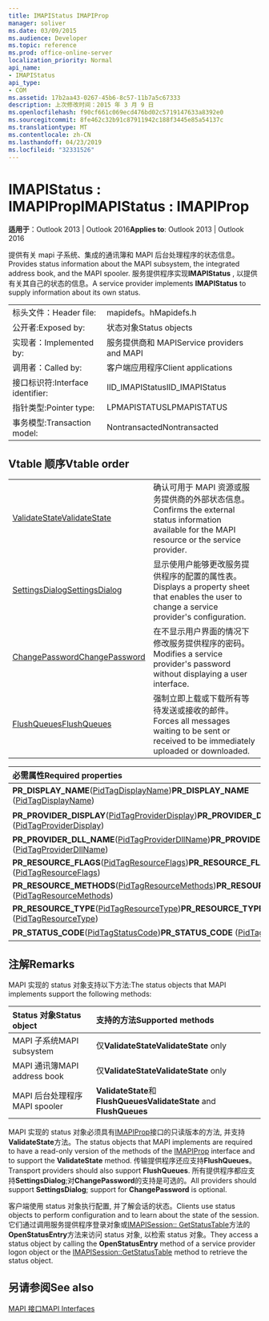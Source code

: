 ```yaml
---
title: IMAPIStatus IMAPIProp
manager: soliver
ms.date: 03/09/2015
ms.audience: Developer
ms.topic: reference
ms.prod: office-online-server
localization_priority: Normal
api_name:
- IMAPIStatus
api_type:
- COM
ms.assetid: 17b2aa43-0267-45b6-8c57-11b7a5c67333
description: 上次修改时间：2015 年 3 月 9 日
ms.openlocfilehash: f90cf661c069ecd476bd02c5719147633a8392e0
ms.sourcegitcommit: 8fe462c32b91c87911942c188f3445e85a54137c
ms.translationtype: MT
ms.contentlocale: zh-CN
ms.lasthandoff: 04/23/2019
ms.locfileid: "32331526"
---
```

# <a name="imapistatus--imapiprop"></a><span data-ttu-id="b4556-103">IMAPIStatus : IMAPIProp</span><span class="sxs-lookup"><span data-stu-id="b4556-103">IMAPIStatus : IMAPIProp</span></span>

  
  
<span data-ttu-id="b4556-104">**适用于**：Outlook 2013 | Outlook 2016</span><span class="sxs-lookup"><span data-stu-id="b4556-104">**Applies to**: Outlook 2013 | Outlook 2016</span></span> 
  
<span data-ttu-id="b4556-105">提供有关 mapi 子系统、集成的通讯簿和 MAPI 后台处理程序的状态信息。</span><span class="sxs-lookup"><span data-stu-id="b4556-105">Provides status information about the MAPI subsystem, the integrated address book, and the MAPI spooler.</span></span> <span data-ttu-id="b4556-106">服务提供程序实现**IMAPIStatus** , 以提供有关其自己的状态的信息。</span><span class="sxs-lookup"><span data-stu-id="b4556-106">A service provider implements **IMAPIStatus** to supply information about its own status.</span></span> 
  
|||
|:-----|:-----|
|<span data-ttu-id="b4556-107">标头文件：</span><span class="sxs-lookup"><span data-stu-id="b4556-107">Header file:</span></span>  <br/> |<span data-ttu-id="b4556-108">mapidefs。h</span><span class="sxs-lookup"><span data-stu-id="b4556-108">Mapidefs.h</span></span>  <br/> |
|<span data-ttu-id="b4556-109">公开者:</span><span class="sxs-lookup"><span data-stu-id="b4556-109">Exposed by:</span></span>  <br/> |<span data-ttu-id="b4556-110">状态对象</span><span class="sxs-lookup"><span data-stu-id="b4556-110">Status objects</span></span>  <br/> |
|<span data-ttu-id="b4556-111">实现者：</span><span class="sxs-lookup"><span data-stu-id="b4556-111">Implemented by:</span></span>  <br/> |<span data-ttu-id="b4556-112">服务提供商和 MAPI</span><span class="sxs-lookup"><span data-stu-id="b4556-112">Service providers and MAPI</span></span>  <br/> |
|<span data-ttu-id="b4556-113">调用者：</span><span class="sxs-lookup"><span data-stu-id="b4556-113">Called by:</span></span>  <br/> |<span data-ttu-id="b4556-114">客户端应用程序</span><span class="sxs-lookup"><span data-stu-id="b4556-114">Client applications</span></span>  <br/> |
|<span data-ttu-id="b4556-115">接口标识符:</span><span class="sxs-lookup"><span data-stu-id="b4556-115">Interface identifier:</span></span>  <br/> |<span data-ttu-id="b4556-116">IID_IMAPIStatus</span><span class="sxs-lookup"><span data-stu-id="b4556-116">IID_IMAPIStatus</span></span>  <br/> |
|<span data-ttu-id="b4556-117">指针类型:</span><span class="sxs-lookup"><span data-stu-id="b4556-117">Pointer type:</span></span>  <br/> |<span data-ttu-id="b4556-118">LPMAPISTATUS</span><span class="sxs-lookup"><span data-stu-id="b4556-118">LPMAPISTATUS</span></span>  <br/> |
|<span data-ttu-id="b4556-119">事务模型:</span><span class="sxs-lookup"><span data-stu-id="b4556-119">Transaction model:</span></span>  <br/> |<span data-ttu-id="b4556-120">Nontransacted</span><span class="sxs-lookup"><span data-stu-id="b4556-120">Nontransacted</span></span>  <br/> |
   
## <a name="vtable-order"></a><span data-ttu-id="b4556-121">Vtable 顺序</span><span class="sxs-lookup"><span data-stu-id="b4556-121">Vtable order</span></span>

|||
|:-----|:-----|
|[<span data-ttu-id="b4556-122">ValidateState</span><span class="sxs-lookup"><span data-stu-id="b4556-122">ValidateState</span></span>](imapistatus-validatestate.md) <br/> |<span data-ttu-id="b4556-123">确认可用于 MAPI 资源或服务提供商的外部状态信息。</span><span class="sxs-lookup"><span data-stu-id="b4556-123">Confirms the external status information available for the MAPI resource or the service provider.</span></span>  <br/> |
|[<span data-ttu-id="b4556-124">SettingsDialog</span><span class="sxs-lookup"><span data-stu-id="b4556-124">SettingsDialog</span></span>](imapistatus-settingsdialog.md) <br/> |<span data-ttu-id="b4556-125">显示使用户能够更改服务提供程序的配置的属性表。</span><span class="sxs-lookup"><span data-stu-id="b4556-125">Displays a property sheet that enables the user to change a service provider's configuration.</span></span>  <br/> |
|[<span data-ttu-id="b4556-126">ChangePassword</span><span class="sxs-lookup"><span data-stu-id="b4556-126">ChangePassword</span></span>](imapistatus-changepassword.md) <br/> |<span data-ttu-id="b4556-127">在不显示用户界面的情况下修改服务提供程序的密码。</span><span class="sxs-lookup"><span data-stu-id="b4556-127">Modifies a service provider's password without displaying a user interface.</span></span>  <br/> |
|[<span data-ttu-id="b4556-128">FlushQueues</span><span class="sxs-lookup"><span data-stu-id="b4556-128">FlushQueues</span></span>](imapistatus-flushqueues.md) <br/> |<span data-ttu-id="b4556-129">强制立即上载或下载所有等待发送或接收的邮件。</span><span class="sxs-lookup"><span data-stu-id="b4556-129">Forces all messages waiting to be sent or received to be immediately uploaded or downloaded.</span></span>  <br/> |
   
|<span data-ttu-id="b4556-130">**必需属性**</span><span class="sxs-lookup"><span data-stu-id="b4556-130">**Required properties**</span></span>|<span data-ttu-id="b4556-131">**Access**</span><span class="sxs-lookup"><span data-stu-id="b4556-131">**Access**</span></span>|
|:-----|:-----|
|<span data-ttu-id="b4556-132">**PR_DISPLAY_NAME**([PidTagDisplayName](pidtagdisplayname-canonical-property.md))</span><span class="sxs-lookup"><span data-stu-id="b4556-132">**PR_DISPLAY_NAME** ([PidTagDisplayName](pidtagdisplayname-canonical-property.md))</span></span>  <br/> |<span data-ttu-id="b4556-133">读/写</span><span class="sxs-lookup"><span data-stu-id="b4556-133">Read/write</span></span>  <br/> |
|<span data-ttu-id="b4556-134">**PR_PROVIDER_DISPLAY**([PidTagProviderDisplay](pidtagproviderdisplay-canonical-property.md))</span><span class="sxs-lookup"><span data-stu-id="b4556-134">**PR_PROVIDER_DISPLAY** ([PidTagProviderDisplay](pidtagproviderdisplay-canonical-property.md))</span></span>  <br/> |<span data-ttu-id="b4556-135">读/写</span><span class="sxs-lookup"><span data-stu-id="b4556-135">Read/write</span></span>  <br/> |
|<span data-ttu-id="b4556-136">**PR_PROVIDER_DLL_NAME**([PidTagProviderDllName](pidtagproviderdllname-canonical-property.md))</span><span class="sxs-lookup"><span data-stu-id="b4556-136">**PR_PROVIDER_DLL_NAME** ([PidTagProviderDllName](pidtagproviderdllname-canonical-property.md))</span></span>  <br/> |<span data-ttu-id="b4556-137">只读</span><span class="sxs-lookup"><span data-stu-id="b4556-137">Read-only</span></span>  <br/> |
|<span data-ttu-id="b4556-138">**PR_RESOURCE_FLAGS**([PidTagResourceFlags](pidtagresourceflags-canonical-property.md))</span><span class="sxs-lookup"><span data-stu-id="b4556-138">**PR_RESOURCE_FLAGS** ([PidTagResourceFlags](pidtagresourceflags-canonical-property.md))</span></span>  <br/> |<span data-ttu-id="b4556-139">只读</span><span class="sxs-lookup"><span data-stu-id="b4556-139">Read-only</span></span>  <br/> |
|<span data-ttu-id="b4556-140">**PR_RESOURCE_METHODS**([PidTagResourceMethods](pidtagresourcemethods-canonical-property.md))</span><span class="sxs-lookup"><span data-stu-id="b4556-140">**PR_RESOURCE_METHODS** ([PidTagResourceMethods](pidtagresourcemethods-canonical-property.md))</span></span>  <br/> |<span data-ttu-id="b4556-141">只读</span><span class="sxs-lookup"><span data-stu-id="b4556-141">Read-only</span></span>  <br/> |
|<span data-ttu-id="b4556-142">**PR_RESOURCE_TYPE**([PidTagResourceType](pidtagresourcetype-canonical-property.md))</span><span class="sxs-lookup"><span data-stu-id="b4556-142">**PR_RESOURCE_TYPE** ([PidTagResourceType](pidtagresourcetype-canonical-property.md))</span></span>  <br/> |<span data-ttu-id="b4556-143">只读</span><span class="sxs-lookup"><span data-stu-id="b4556-143">Read-only</span></span>  <br/> |
|<span data-ttu-id="b4556-144">**PR_STATUS_CODE**([PidTagStatusCode](pidtagstatuscode-canonical-property.md))</span><span class="sxs-lookup"><span data-stu-id="b4556-144">**PR_STATUS_CODE** ([PidTagStatusCode](pidtagstatuscode-canonical-property.md))</span></span>  <br/> |<span data-ttu-id="b4556-145">只读</span><span class="sxs-lookup"><span data-stu-id="b4556-145">Read-only</span></span>  <br/> |
   
## <a name="remarks"></a><span data-ttu-id="b4556-146">注解</span><span class="sxs-lookup"><span data-stu-id="b4556-146">Remarks</span></span>

<span data-ttu-id="b4556-147">MAPI 实现的 status 对象支持以下方法:</span><span class="sxs-lookup"><span data-stu-id="b4556-147">The status objects that MAPI implements support the following methods:</span></span>
  
|<span data-ttu-id="b4556-148">**Status 对象**</span><span class="sxs-lookup"><span data-stu-id="b4556-148">**Status object**</span></span>|<span data-ttu-id="b4556-149">**支持的方法**</span><span class="sxs-lookup"><span data-stu-id="b4556-149">**Supported methods**</span></span>|
|:-----|:-----|
|<span data-ttu-id="b4556-150">MAPI 子系统</span><span class="sxs-lookup"><span data-stu-id="b4556-150">MAPI subsystem</span></span>  <br/> |<span data-ttu-id="b4556-151">仅**ValidateState**</span><span class="sxs-lookup"><span data-stu-id="b4556-151">**ValidateState** only</span></span>  <br/> |
|<span data-ttu-id="b4556-152">MAPI 通讯簿</span><span class="sxs-lookup"><span data-stu-id="b4556-152">MAPI address book</span></span>  <br/> |<span data-ttu-id="b4556-153">仅**ValidateState**</span><span class="sxs-lookup"><span data-stu-id="b4556-153">**ValidateState** only</span></span>  <br/> |
|<span data-ttu-id="b4556-154">MAPI 后台处理程序</span><span class="sxs-lookup"><span data-stu-id="b4556-154">MAPI spooler</span></span>  <br/> |<span data-ttu-id="b4556-155">**ValidateState**和**FlushQueues**</span><span class="sxs-lookup"><span data-stu-id="b4556-155">**ValidateState** and **FlushQueues**</span></span> <br/> |
   
<span data-ttu-id="b4556-156">MAPI 实现的 status 对象必须具有[IMAPIProp](imapipropiunknown.md)接口的只读版本的方法, 并支持**ValidateState**方法。</span><span class="sxs-lookup"><span data-stu-id="b4556-156">The status objects that MAPI implements are required to have a read-only version of the methods of the [IMAPIProp](imapipropiunknown.md) interface and to support the **ValidateState** method.</span></span> <span data-ttu-id="b4556-157">传输提供程序还应支持**FlushQueues**。</span><span class="sxs-lookup"><span data-stu-id="b4556-157">Transport providers should also support **FlushQueues**.</span></span> <span data-ttu-id="b4556-158">所有提供程序都应支持**SettingsDialog**;对**ChangePassword**的支持是可选的。</span><span class="sxs-lookup"><span data-stu-id="b4556-158">All providers should support **SettingsDialog**; support for **ChangePassword** is optional.</span></span> 
  
<span data-ttu-id="b4556-159">客户端使用 status 对象执行配置, 并了解会话的状态。</span><span class="sxs-lookup"><span data-stu-id="b4556-159">Clients use status objects to perform configuration and to learn about the state of the session.</span></span> <span data-ttu-id="b4556-160">它们通过调用服务提供程序登录对象或[IMAPISession:: GetStatusTable](imapisession-getstatustable.md)方法的**OpenStatusEntry**方法来访问 status 对象, 以检索 status 对象。</span><span class="sxs-lookup"><span data-stu-id="b4556-160">They access a status object by calling the **OpenStatusEntry** method of a service provider logon object or the [IMAPISession::GetStatusTable](imapisession-getstatustable.md) method to retrieve the status object.</span></span> 
  
## <a name="see-also"></a><span data-ttu-id="b4556-161">另请参阅</span><span class="sxs-lookup"><span data-stu-id="b4556-161">See also</span></span>



[<span data-ttu-id="b4556-162">MAPI 接口</span><span class="sxs-lookup"><span data-stu-id="b4556-162">MAPI Interfaces</span></span>](mapi-interfaces.md)

